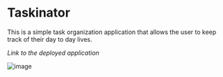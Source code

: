 # Taskinator

This is a simple task organization application that allows the user to keep track of their day to day lives.

_Link to the deployed application_

![image](https://user-images.githubusercontent.com/80006081/117020443-ae665e80-acb3-11eb-8e34-95eecd8d7143.png)
